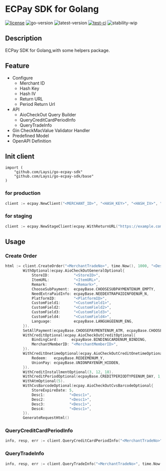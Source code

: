 # ECPay SDK for Golang
[![license](https://img.shields.io/github/license/Laysi/go-ecpay-sdk)](https://github.com/Laysi/go-ecpay-sdk/blob/master/LICENSE)
![go-version](https://img.shields.io/github/go-mod/go-version/Laysi/go-ecpay-sdk)
![latest-version](https://img.shields.io/github/v/tag/Laysi/go-ecpay-sdk?label=Latest%20Version)
[![test-ci](https://github.com/Laysi/go-ecpay-sdk/workflows/Test%20CI/badge.svg?branch=master&event=push)](https://github.com/Laysi/go-ecpay-sdk/actions?query=workflow%3A%22Test+CI%22)
![stability-wip](https://img.shields.io/badge/Stability-work_in_progress-lightgrey.svg)
<!--![docs](https://img.shields.io/badge/Docs-outdated-red)-->

## Description
ECPay SDK for Golang,with some helpers package.

## Feature
- Configure
  - Merchant ID
  - Hash Key
  - Hash IV
  - Return URL
  - Period Return Url
- API
  - AioCheckOut Query Builder
  - QueryCreditCardPeriodInfo
  - QueryTradeInfo
- Gin CheckMacValue Validator Handler
- Predefined Model
- OpenAPI Definition

## Init client
```
import (
	"github.com/Laysi/go-ecpay-sdk"
	"github.com/Laysi/go-ecpay-sdk/base"
)
```
### for production
```go
client := ecpay.NewClient("<MERCHANT_ID>", "<HASH_KEY>", "<HASH_IV>", "<RETURN_URL>")
```
### for staging
```go
client := ecpay.NewStageClient(ecpay.WithReturnURL("https://example.com/path/to/ecpay/result"))
```

## Usage
### Create Order

```go
html := client.CreateOrder("<MerchantTradeNo>", time.Now(), 1000, "<Description>", []string{"<ItemName1>", "<ItemName2>"}).
		WithOptional(ecpay.AioCheckOutGeneralOptional{
			StoreID:           "<StoreID>",
			ItemURL:           "<ItemURL>",
			Remark:            "<Remark>",
			ChooseSubPayment:  ecpayBase.CHOOSESUBPAYMENTENUM_EMPTY,
			NeedExtraPaidInfo: ecpayBase.NEEDEXTRAPAIDINFOENUM_N,
			PlatformID:        "<PlatformID>",
			CustomField1:      "<CustomField1>",
			CustomField2:      "<CustomField2>",
			CustomField3:      "<CustomField3>",
			CustomField4:      "<CustomField4>",
			Language:          ecpayBase.LANGUAGEENUM_ENG,
		}).
		SetAllPayment(ecpayBase.CHOOSEPAYMENTENUM_ATM, ecpayBase.CHOOSEPAYMENTENUM_CREDIT).
		WithCreditOptional(ecpay.AioCheckOutCreditOptional{
			BindingCard:      ecpayBase.BINDINGCARDENUM_BINDING,
			MerchantMemberID: "<MerchantMemberID>",
		}).
		WithCreditOnetimeOptional(ecpay.AioCheckOutCreditOnetimeOptional{
			Redeem:   ecpayBase.REDEEMENUM_Y,
			UnionPay: ecpayBase.UNIONPAYENUM_HIDDEN,
		}).
		WithCreditInstallmentOptional(3, 12, 18).
		WithCreditPeriodOptional(ecpayBase.CREDITPERIODTYPEENUM_DAY, 1, 0).
		WithAtmOptional(5).
		WithCvsBarcodeOptional(ecpay.AioCheckOutCvsBarcodeOptional{
			StoreExpireDate: 5,
			Desc1:           "<Desc1>",
			Desc2:           "<Desc1>",
			Desc3:           "<Desc1>",
			Desc4:           "<Desc1>",
		}).
		GenerateRequestHtml()
```

### QueryCreditCardPeriodInfo

```go
info, resp, err := client.QueryCreditCardPeriodInfo("<MerchantTradeNo>", time.Now())

```

### QueryTradeInfo

```go
info, resp, err := client.QueryTradeInfo("<MerchantTradeNo>", time.Now())
```
